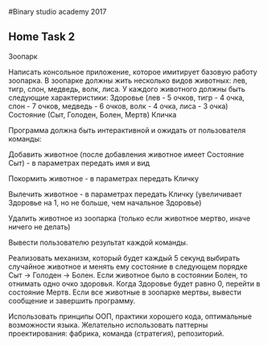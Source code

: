 #Binary studio academy 2017
 
 
 ## Home Task 2
 Зоопарк

Написать консольное приложение, которое имитирует базовую работу зоопарка. В зоопарке должны жить несколько видов животных: лев, тигр, слон, медведь, волк, лиса. У каждого животного должны быть следующие характеристики: Здоровье (лев - 5 очков, тигр - 4 очка, слон - 7 очков, медведь - 6 очков, волк - 4 очка, лиса - 3 очка) Состояние (Сыт, Голоден, Болен, Мертв) Кличка

Программа должна быть интерактивной и ожидать от пользователя команды:

Добавить животное (после добавления животное имеет Состояние Сыт) - в параметрах передать имя и вид

Покормить животное - в параметрах передать Кличку

Вылечить животное - в параметрах передать Кличку (увеличивает Здоровье на 1, но не больше, чем начальное Здоровье)

Удалить животное из зоопарка (только если животное мертво, иначе ничего не делать)

Вывести пользователю результат каждой команды.

Реализовать механизм, который будет каждый 5 секунд выбирать случайное животное и менять ему состояние в следующем порядке Сыт -> Голоден -> Болен. Если животное было в состоянии Болен, то отнимать одно очко здоровья. Когда Здоровье будет равно 0, перейти в состояние Мертв. Если все животные в зоопарке мертвы, вывести сообщение и завершить программу.

Использовать принципы ООП, практики хорошего кода, оптимальные возможности языка. Желательно использовать паттерны проектирования: фабрика, команда (стратегия), репозиторий.
